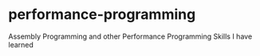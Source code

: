 # performance-programming
Assembly Programming and other Performance Programming Skills I have learned
